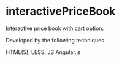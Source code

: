 interactivePriceBook
====================


Interactive price book with cart option.

Developed by the following techniques

HTML(5), LESS,
JS
Angular.js
